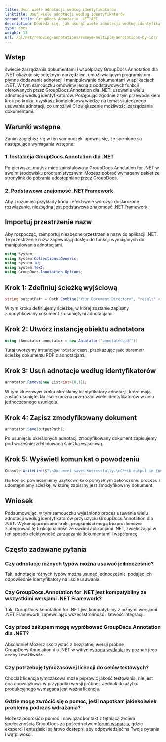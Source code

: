 ```yaml
---
title: Usuń wiele adnotacji według identyfikatorów
linktitle: Usuń wiele adnotacji według identyfikatorów
second_title: GroupDocs.Adnotacja .NET API
description: Dowiedz się, jak usunąć wiele adnotacji według identyfikatorów w .NET za pomocą GroupDocs.Annotation, co bez wysiłku zwiększa możliwości zarządzania dokumentami.
type: docs
weight: 13
url: /pl/net/removing-annotations/remove-multiple-annotations-by-ids/
---
```

## Wstęp
świecie zarządzania dokumentami i współpracy GroupDocs.Annotation dla .NET okazuje się potężnym narzędziem, umożliwiającym programistom płynne dodawanie adnotacji i manipulowanie dokumentami w aplikacjach .NET. W tym samouczku omówimy jedną z podstawowych funkcji oferowanych przez GroupDocs.Annotation dla .NET: usuwanie wielu adnotacji według identyfikatorów. Postępując zgodnie z tym przewodnikiem krok po kroku, uzyskasz kompleksową wiedzę na temat skutecznego usuwania adnotacji, co umożliwi Ci zwiększenie możliwości zarządzania dokumentami.
## Warunki wstępne
Zanim zagłębisz się w ten samouczek, upewnij się, że spełnione są następujące wymagania wstępne:
### 1. Instalacja GroupDocs.Annotation dla .NET
 Po pierwsze, musisz mieć zainstalowany GroupDocs.Annotation for .NET w swoim środowisku programistycznym. Możesz pobrać wymagany pakiet ze strony[link do pobrania](https://releases.groupdocs.com/annotation/net/) udostępniane przez GroupDocs.
### 2. Podstawowa znajomość .NET Framework
Aby zrozumieć przykłady kodu i efektywnie wdrożyć dostarczone rozwiązanie, niezbędna jest podstawowa znajomość .NET Framework.

## Importuj przestrzenie nazw
Aby rozpocząć, zaimportuj niezbędne przestrzenie nazw do aplikacji .NET. Te przestrzenie nazw zapewniają dostęp do funkcji wymaganych do manipulowania adnotacjami.
```csharp
using System;
using System.Collections.Generic;
using System.IO;
using System.Text;
using GroupDocs.Annotation.Options;
```

## Krok 1: Zdefiniuj ścieżkę wyjściową
```csharp
string outputPath = Path.Combine("Your Document Directory", "result" + Path.GetExtension("input.pdf"));
```
W tym kroku definiujemy ścieżkę, w której zostanie zapisany zmodyfikowany dokument z usuniętymi adnotacjami.
## Krok 2: Utwórz instancję obiektu adnotatora
```csharp
using (Annotator annotator = new Annotator("annotated.pdf"))
```
 Tutaj tworzymy instancję`Annotator` class, przekazując jako parametr ścieżkę dokumentu PDF z adnotacjami.
## Krok 3: Usuń adnotacje według identyfikatorów
```csharp
annotator.Remove(new List<int>{0,1});
```
W tym kluczowym kroku określamy identyfikatory adnotacji, które mają zostać usunięte. Na liście można przekazać wiele identyfikatorów w celu jednoczesnego usunięcia.
## Krok 4: Zapisz zmodyfikowany dokument
```csharp
annotator.Save(outputPath);
```
Po usunięciu określonych adnotacji zmodyfikowany dokument zapisujemy pod wcześniej zdefiniowaną ścieżką wyjściową.
## Krok 5: Wyświetl komunikat o powodzeniu
```csharp
Console.WriteLine($"\nDocument saved successfully.\nCheck output in {outputPath}.");
```
Na koniec powiadamiamy użytkownika o pomyślnym zakończeniu procesu i udostępniamy ścieżkę, w której zapisany jest zmodyfikowany dokument.

## Wniosek
Podsumowując, w tym samouczku wyjaśniono proces usuwania wielu adnotacji według identyfikatorów przy użyciu GroupDocs.Annotation dla .NET. Wykonując opisane kroki, programiści mogą bezproblemowo zintegrować tę funkcjonalność ze swoimi aplikacjami .NET, zwiększając w ten sposób efektywność zarządzania dokumentami i współpracę.
## Często zadawane pytania
### Czy adnotacje różnych typów można usuwać jednocześnie?
Tak, adnotacje różnych typów można usunąć jednocześnie, podając ich odpowiednie identyfikatory na liście usuwania.
### Czy GroupDocs.Annotation for .NET jest kompatybilny ze wszystkimi wersjami .NET Framework?
Tak, GroupDocs.Annotation for .NET jest kompatybilny z różnymi wersjami .NET Framework, zapewniając wszechstronność i łatwość integracji.
### Czy przed zakupem mogę wypróbować GroupDocs.Annotation dla .NET?
 Absolutnie! Możesz skorzystać z bezpłatnej wersji próbnej GroupDocs.Annotation dla .NET w witrynie[strona wydania](https://releases.groupdocs.com/)aby poznać jego cechy i możliwości.
### Czy potrzebuję tymczasowej licencji do celów testowych?
Chociaż licencja tymczasowa może poprawić jakość testowania, nie jest ona obowiązkowa w przypadku wersji próbnej. Jednak do użytku produkcyjnego wymagana jest ważna licencja.
### Gdzie mogę zwrócić się o pomoc, jeśli napotkam jakiekolwiek problemy podczas wdrażania?
 Możesz poprosić o pomoc i nawiązać kontakt z tętniącą życiem społecznością GroupDocs za pośrednictwem[forum wsparcia](https://forum.groupdocs.com/c/annotation/10), gdzie eksperci i entuzjaści są łatwo dostępni, aby odpowiedzieć na Twoje pytania i wątpliwości.